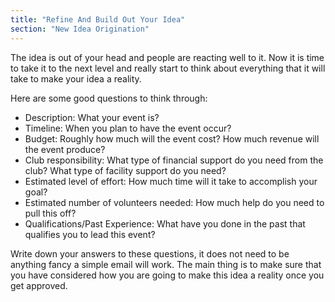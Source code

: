 ```yaml
---
title: "Refine And Build Out Your Idea"
section: "New Idea Origination"
---
```


The idea is out of your head and people are reacting well to it. Now it is time to take it to the next level and really start to think about everything that it will take to make your idea a reality.

Here are some good questions to think through:

- Description: What your event is?
- Timeline: When you plan to have the event occur?
- Budget: Roughly how much will the event cost? How much revenue will the event produce?
- Club responsibility: What type of financial support do you need from the club? What type of facility support do you need?
- Estimated level of effort: How much time will it take to accomplish your goal?
- Estimated number of volunteers needed: How much help do you need to pull this off?
- Qualifications/Past Experience: What have you done in the past that qualifies you to lead this event?

Write down your answers to these questions, it does not need to be anything fancy a simple email will work. The main thing is to make sure that you have considered how you are going to make this idea a reality once you get approved.
